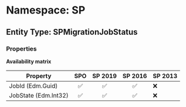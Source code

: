 # Namespace: SP

## Entity Type: SPMigrationJobStatus

### Properties

**Availability matrix**

Property | SPO | SP 2019 | SP 2016 | SP 2013
----------|:---:|:-------:|:-------:|:-------
JobId (Edm.Guid) | ✅ | ✅ | ✅ | ❌
JobState (Edm.Int32) | ✅ | ✅ | ✅ | ❌

